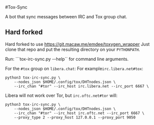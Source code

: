 #Tox-Sync

A bot that sync messages between IRC and Tox group chat.

## Hard forked

Hard forked to use https://git.macaw.me/emdee/toxygen_wrapper
Just clone that repo and put the resulting directory on your
```PYTHONPATH```.

Run: ```tox-irc-sync.py --help`` for command line arguments.

For the ```#tox``` group on ```libera.chat```:
For example```irc.libera.net#tox```:
```
python3 tox-irc-sync.py \
	--nodes_json $HOME/.config/tox/DHTnodes.json \
	--irc_chan "#tor" --irc_host irc.libera.net --irc_port 6667 \
```

Libera will not work over Tor, but ```irc.oftc.net#tor``` will:
```
python3 tox-irc-sync.py \
	--nodes_json $HOME/.config/tox/DHTnodes.json \
	--irc_chan "#tor" --irc_host irc.oftc.net --irc_port 6667 \
	--proxy_type 2 --proxy_host 127.0.0.1 --proxy_port 9050
```
